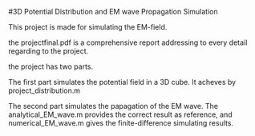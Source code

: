 #3D Potential Distribution and EM wave Propagation Simulation

This project is made for simulating the EM-field.

the projectfinal.pdf is a comprehensive report addressing to every detail regarding to the project.

the project has two parts. 

The first part simulates the potential field in a 3D cube. It acheves by project_distribution.m

The second part simulates the papagation of the EM wave. The analytical_EM_wave.m provides the correct result as reference, and numerical_EM_wave.m gives the finite-difference simulating results.    
